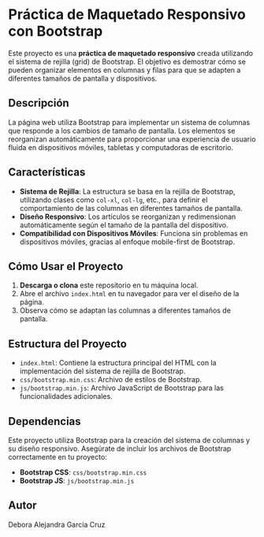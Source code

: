 # Práctica de Maquetado Responsivo con Bootstrap

Este proyecto es una **práctica de maquetado responsivo** creada utilizando el sistema de rejilla (grid) de Bootstrap. El objetivo es demostrar cómo se pueden organizar elementos en columnas y filas para que se adapten a diferentes tamaños de pantalla y dispositivos.

## Descripción

La página web utiliza Bootstrap para implementar un sistema de columnas que responde a los cambios de tamaño de pantalla. Los elementos se reorganizan automáticamente para proporcionar una experiencia de usuario fluida en dispositivos móviles, tabletas y computadoras de escritorio.

## Características

- **Sistema de Rejilla**: La estructura se basa en la rejilla de Bootstrap, utilizando clases como `col-xl`, `col-lg`, etc., para definir el comportamiento de las columnas en diferentes tamaños de pantalla.
- **Diseño Responsivo**: Los artículos se reorganizan y redimensionan automáticamente según el tamaño de la pantalla del dispositivo.
- **Compatibilidad con Dispositivos Móviles**: Funciona sin problemas en dispositivos móviles, gracias al enfoque mobile-first de Bootstrap.

## Cómo Usar el Proyecto

1. **Descarga o clona** este repositorio en tu máquina local.
2. Abre el archivo `index.html` en tu navegador para ver el diseño de la página.
3. Observa cómo se adaptan las columnas a diferentes tamaños de pantalla.

## Estructura del Proyecto

- `index.html`: Contiene la estructura principal del HTML con la implementación del sistema de rejilla de Bootstrap.
- `css/bootstrap.min.css`: Archivo de estilos de Bootstrap.
- `js/bootstrap.min.js`: Archivo JavaScript de Bootstrap para las funcionalidades adicionales.

## Dependencias

Este proyecto utiliza Bootstrap para la creación del sistema de columnas y su diseño responsivo. Asegúrate de incluir los archivos de Bootstrap correctamente en tu proyecto:

- **Bootstrap CSS**: `css/bootstrap.min.css`
- **Bootstrap JS**: `js/bootstrap.min.js`

## Autor

Debora Alejandra Garcia Cruz
